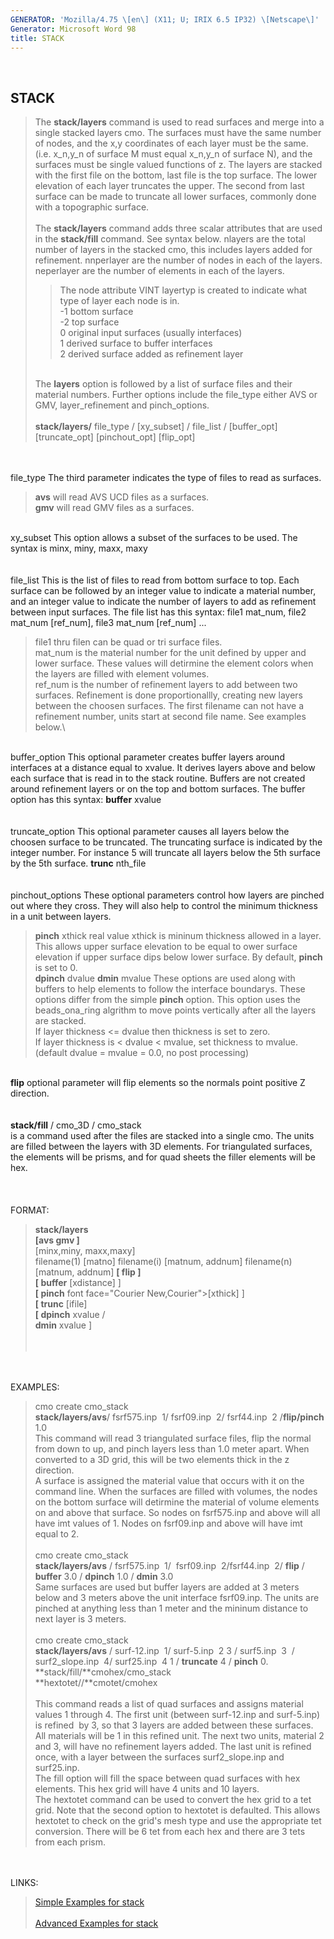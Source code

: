 ```yaml
---
GENERATOR: 'Mozilla/4.75 \[en\] (X11; U; IRIX 6.5 IP32) \[Netscape\]'
Generator: Microsoft Word 98
title: STACK
---
```


 

STACK
-----

> The **stack/layers** command is used to read surfaces and merge into a
> single stacked layers cmo. The surfaces must have the same number of
> nodes, and the x,y coordinates of each layer must be the same. (i.e.
> x\_n,y\_n of surface M must equal x\_n,y\_n of surface N), and the
> surfaces must be single valued functions of z. The layers are stacked
> with the first file on the bottom, last file is the top surface. The
> lower elevation of each layer truncates the upper. The second from
> last surface can be made to truncate all lower surfaces, commonly done
> with a topographic surface.\
> \
> The **stack/layers** command adds three scalar attributes that are
> used in the **stack/fill** command. See syntax below. nlayers are the
> total number of layers in the stacked cmo, this includes layers added
> for refinement. nnperlayer are the number of nodes in each of the
> layers. neperlayer are the number of elements in each of the layers.
>
> > The node attribute VINT layertyp is created to indicate what type of
> > layer each node is in.\
> > -1 bottom surface\
> > -2 top surface\
> > 0 original input surfaces (usually interfaces)\
> > 1 derived surface to buffer interfaces\
> > 2 derived surface added as refinement layer
>
> \
> The **layers** option is followed by a list of surface files and their
> material numbers. Further options include the file\_type either AVS or
> GMV, layer\_refinement and pinch\_options.\
> \
> **stack/layers/** file\_type / \[xy\_subset\] / file\_list /
> \[buffer\_opt\] \[truncate\_opt\] \[pinchout\_opt\] \[flip\_opt\]

\
\
file\_type The third parameter indicates the type of files to read as
surfaces.

> **avs** will read AVS UCD files as a surfaces.\
> **gmv** will read GMV files as a surfaces.

\
xy\_subset This option allows a subset of the surfaces to be used. The
syntax is minx, miny, maxx, maxy\
\
\
file\_list This is the list of files to read from bottom surface to top.
Each surface can be followed by an integer value to indicate a material
number, and an integer value to indicate the number of layers to add as
refinement between input surfaces. The file list has this syntax: file1
mat\_num, file2 mat\_num \[ref\_num\], file3 mat\_num \[ref\_num\] ...

> file1 thru filen can be quad or tri surface files.\
> mat\_num is the material number for the unit defined by upper and
> lower surface. These values will detirmine the element colors when the
> layers are filled with element volumes.\
> ref\_num is the number of refinement layers to add between two
> surfaces. Refinement is done proportionallly, creating new layers
> between the choosen surfaces. The first filename can not have a
> refinement number, units start at second file name. See examples
> below.\

\
buffer\_option This optional parameter creates buffer layers around
interfaces at a distance equal to xvalue. It derives layers above and
below each surface that is read in to the stack routine. Buffers are not
created around refinement layers or on the top and bottom surfaces. The
buffer option has this syntax: **buffer** xvalue\
\
\
truncate\_option This optional parameter causes all layers below the
choosen surface to be truncated. The truncating surface is indicated by
the integer number. For instance 5 will truncate all layers below the
5th surface by the 5th surface. **trunc** nth\_file\
\
\
pinchout\_options These optional parameters control how layers are
pinched out where they cross. They will also help to control the minimum
thickness in a unit between layers.

> **pinch** xthick real value xthick is mininum thickness allowed in a
> layer. This allows upper surface elevation to be equal to ower surface
> elevation if upper surface dips below lower surface. By default,
> **pinch** is set to 0.\
> **dpinch** dvalue **dmin** mvalue These options are used along with
> buffers to help elements to follow the interface boundarys. These
> options differ from the simple **pinch** option. This option uses the
> beads\_ona\_ring algrithm to move points vertically after all the
> layers are stacked.\
> If layer thickness &lt;= dvalue then thickness is set to zero.\
> If layer thickness is &lt; dvalue &lt; mvalue, set thickness to
> mvalue.\
> (default dvalue = mvalue = 0.0, no post processing)

\
**flip** optional parameter will flip elements so the normals point
positive Z direction.\
\
\
**stack/fill** / cmo\_3D / cmo\_stack\
is a command used after the files are stacked into a single cmo. The
units are filled between the layers with 3D elements. For triangulated
surfaces, the elements will be prisms, and for quad sheets the filler
elements will be hex.\
\
\
\
FORMAT:

> **stack/layers**\
> **\[avs  gmv \]**\
> \[minx,miny, maxx,maxy\]\
> filename(1) \[matno\] filename(i) \[matnum, addnum\] filename(n)
> \[matnum, addnum\] **\[ flip \]**\
> **\[ buffer** \[xdistance\] \]\
> **\[ pinch** font face="Courier New,Courier"&gt;\[xthick\] \]\
> **\[ trunc** \[ifile\]\
> **\[ dpinch** xvalue /\
> **dmin** xvalue \]\
>  \
>  

\
\
EXAMPLES:

> cmo create cmo\_stack\
> **stack/layers/avs**/ fsrf575.inp  1/ fsrf09.inp  2/ fsrf44.inp  2
> /**flip/pinch** 1.0\
> This command will read 3 triangulated surface files, flip the normal
> from down to up, and pinch layers less than 1.0 meter apart. When
> converted to a 3D grid, this will be two elements thick in the z
> direction.\
> A surface is assigned the material value that occurs with it on the
> command line. When the surfaces are filled with volumes, the nodes on
> the bottom surface will detirmine the material of volume elements on
> and above that surface. So nodes on fsrf575.inp and above will all
> have imt values of 1. Nodes on fsrf09.inp and above will have imt
> equal to 2.\
> \
> cmo create cmo\_stack\
> **stack/layers/avs** / fsrf575.inp  1/  fsrf09.inp  2/fsrf44.inp  2/
> **flip** / **buffer** 3.0 / **dpinch** 1.0 / **dmin** 3.0\
> Same surfaces are used but buffer layers are added at 3 meters below
> and 3 meters above the unit interface fsrf09.inp. The units are
> pinched at anything less than 1 meter and the mininum distance to next
> layer is 3 meters.\
> \
> cmo create cmo\_stack\
> **stack/layers/avs** / surf-12.inp  1/ surf-5.inp  2 3 /
> surf5.inp  3  / surf2\_slope.inp  4/ surf25.inp  4 1 / **truncate** 4
> / **pinch** 0.\
> **stack/fill/**cmohex/cmo\_stack\
> **hextotet//**cmotet/cmohex\
> \
> This command reads a list of quad surfaces and assigns material values
> 1 through 4. The first unit (between surf-12.inp and surf-5.inp) is
> refined  by 3, so that 3 layers are added between these surfaces. All
> materials will be 1 in this refined unit. The next two units, material
> 2 and 3, will have no refinement layers added. The last unit is
> refined once, with a layer between the surfaces surf2\_slope.inp and
> surf25.inp.\
> The fill option will fill the space between quad surfaces with hex
> elements. This hex grid will have 4 units and 10 layers.\
> The hextotet command can be used to convert the hex grid to a tet
> grid. Note that the second option to hextotet is defaulted. This
> allows hextotet to check on the grid's mesh type and use the
> appropriate tet conversion. There will be 6 tet from each hex and
> there are 3 tets from each prism.

\
\
LINKS:

> [Simple Examples for stack](stack_demo.md)\
> \
> [Advanced Examples for stack](stack_demo2.md)
